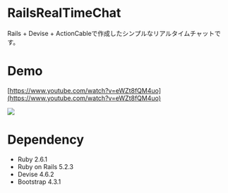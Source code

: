 # RailsRealTimeChat
Rails + Devise + ActionCableで作成したシンプルなリアルタイムチャットです。

# Demo
[https://www.youtube.com/watch?v=eWZt8fQM4uo](https://www.youtube.com/watch?v=eWZt8fQM4uo)


[![](https://img.youtube.com/vi/eWZt8fQM4uo/0.jpg)](https://www.youtube.com/watch?v=eWZt8fQM4uo)

# Dependency
- Ruby 2.6.1
- Ruby on Rails 5.2.3
- Devise 4.6.2
- Bootstrap 4.3.1